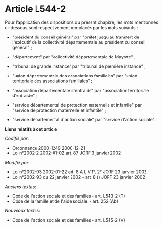 # Article L544-2

Pour l'application des dispositions du présent chapitre, les mots mentionnés ci-dessous sont respectivement remplacés par les
mots suivants :

- "président du conseil général" par "préfet jusqu'au transfert de l'exécutif de la collectivité départementale au président
du conseil général" ;

- "département" par "collectivité départementale de Mayotte" ;

- "tribunal de grande instance" par "tribunal de première instance" ;

- "union départementale des associations familiales" par "union territoriale des associations familiales" ;

- "association départementale d'entraide" par "association territoriale d'entraide" ;

- "service départemental de protection maternelle et infantile" par "service de protection maternelle et infantile" ;

- "service départemental d'action sociale" par "service d'action sociale".

**Liens relatifs à cet article**

_Codifié par_:

  - Ordonnance 2000-1249 2000-12-21
  - Loi n°2002-2 2002-01-02 art. 87 JORF 3 janvier 2002

_Modifié par_:

  - Loi n°2002-93 2002-01-22 art. 8 A I, V 1°, 2° JORF 23 janvier 2002
  - Loi n°2002-93 du 22 janvier 2002 - art. 8 () JORF 23 janvier 2002

_Anciens textes_:

  - Code de l'action sociale et des familles - art. L543-2 (T)
  - Code de la famille et de l'aide sociale. - art. 252 (Ab)

_Nouveaux textes_:

  - Code de l'action sociale et des familles - art. L545-2 (V)
